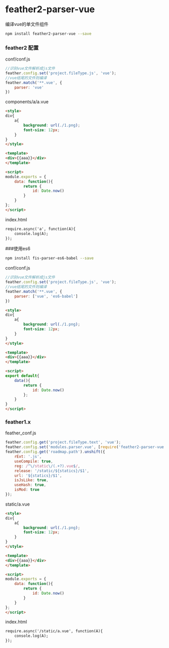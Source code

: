 feather2-parser-vue
==========================

编译vue的单文件组件

```sh
npm install feather2-parser-vue --save
```

### feather2 配置

conf/conf.js

```js
//识别vue文件解析成js文件
feather.config.set('project.fileType.js', 'vue');
//vue结尾的文件则编译
feather.match('**.vue', {
    parser: 'vue'
})
```

components/a/a.vue

```html
<style>
div{
    a{
        background: url(./1.png);
        font-size: 12px;
    }
}
</style>

<template>
<div>{{aaa}}</div>
</template>

<script>
module.exports = {
    data: function(){
        return {
            id: Date.now()
        }
    }
};
</script>
```

index.html

```html
require.async('a', function(A){
    console.log(A);
});
```

###使用es6

```sh
npm install fis-parser-es6-babel --save
```

conf/conf.js

```js
//识别vue文件解析成js文件
feather.config.set('project.fileType.js', 'vue');
//vue结尾的文件则编译
feather.match('**.vue', {
    parser: ['vue', 'es6-babel']
})
```

```html
<style>
div{
    a{
        background: url(./1.png);
        font-size: 12px;
    }
}
</style>

<template>
<div>{{aaa}}</div>
</template>

<script>
export default{
    data(){
        return {
            id: Date.now()
        };
    }
}
</script>
```

### feather1.x

feather_conf.js

```js
feather.config.get('project.fileType.text', 'vue');
feather.config.set('modules.parser.vue', [require('feather2-parser-vue'), 'es6-babel']);
feather.config.get('roadmap.path').unshift({
    rExt: '.js',
    useCompile: true,
    reg: /^\/static\/(.+?).vue$/,
    release: '/static/${statics}/$1',
    url: '${statics}/$1',
    isJsLike: true,
    useHash: true,
    isMod: true
});
```

static/a.vue

```html
<style>
div{
    a{
        background: url(./1.png);
        font-size: 12px;
    }
}
</style>

<template>
<div>{{aaa}}</div>
</template>

<script>
module.exports = {
    data: function(){
        return {
            id: Date.now()
        }
    }
};
</script>
```

index.html

```html
require.async('/static/a.vue', function(A){
    console.log(A);
});
```